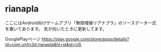 # rianapla

ここにはAndroid向けゲームアプリ「無限増殖リアナプラ」のソースデータ一式を置いてあります。
気が向いたときに更新してます。

GooglePlayページ
https://play.google.com/store/apps/details?id=com.unity3d.rianapla&hl=ja&gl=US
